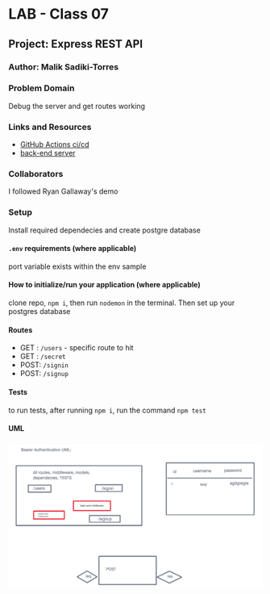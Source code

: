 # LAB - Class 07

## Project: Express REST API

### Author: Malik Sadiki-Torres

### Problem Domain

Debug the server and get routes working
### Links and Resources

- [GitHub Actions ci/cd](https://github.com/MalikTorres/bearer-auth/actions)
- [back-end server](https://bearer-auth-r674.onrender.com)


### Collaborators

I followed Ryan Gallaway's demo

### Setup

Install required dependecies and create postgre database

#### `.env` requirements (where applicable)

port variable exists within the env sample


#### How to initialize/run your application (where applicable)

clone repo, `npm i`, then run `nodemon` in the terminal. Then set up your postgres database

#### Routes

- GET : `/users` - specific route to hit
- GET : `/secret`
- POST: `/signin`
- POST: `/signup`

#### Tests

to run tests, after running `npm i`, run the command `npm test`

#### UML

![UML image](./assets/lab-7-uml.png)



